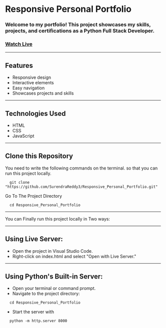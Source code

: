 # Responsive Personal Portfolio

### Welcome to my portfolio! This project showcases my skills, projects, and certifications as a Python Full Stack Developer.   
### [Watch Live](https://surendrareddy3.github.io/Responsive-Personal-Portfolio/)

---

## Features

- Responsive design
- Interactive elements
- Easy navigation
- Showcases projects and skills

---

## Technologies Used

- HTML
- CSS
- JavaScript

---

## Clone this Repository

You need to write the following commands on the terminal. so that you can run this project locally.

```
  git clone "https://github.com/SurendraReddy3/Responsive_Personal_Portfolio.git"
```

Go To The Project Directory

```
  cd Responsive_Personal_Portfolio
```

---

You can Finally run this project locally in Two ways:

---

Using Live Server:
---

- Open the project in Visual Studio Code.
- Right-click on index.html and select "Open with Live Server."

---

Using Python's Built-in Server:
---

- Open your terminal or command prompt.
- Navigate to the project directory:
  
```
  cd Responsive_Personal_Portfolio
```

- Start the server with
```
  python -m http.server 8000
```
